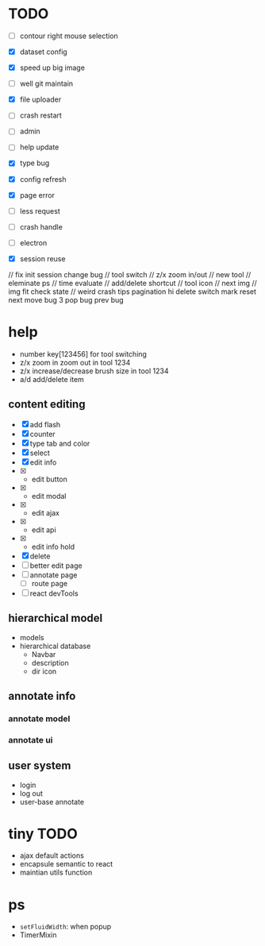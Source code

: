 # TODO
*   [ ]  contour right mouse selection
*   [x]  dataset config
*   [x]  speed up big image
*   [ ]  well git maintain
*   [x]  file uploader
*   [ ]  crash restart
*   [ ]  admin
*   [ ]  help update
*   [x]  type bug
*   [x]  config refresh
*   [x]  page error
*   [ ]  less request
*   [ ]  crash handle
*   [ ]  electron
*   [x]  session reuse


// fix init session change bug
// tool switch
// z/x zoom in/out
// new tool
// eleminate ps
// time evaluate
// add/delete shortcut
// tool icon
// next img
// img fit
check state
// weird crash
tips
pagination
hi delete
switch mark reset
next move bug
3 pop bug
prev bug


# help
*  number key[123456] for tool switching
*  z/x zoom in zoom out in tool 1234
*  z/x increase/decrease brush size in tool 1234
*  a/d add/delete item



## content editing
- [x]   add flash
- [x]   counter
- [x]   type tab and color
- [x]   select
- [x]  edit info
- [x] *   edit button
- [x] *   edit modal
- [x] *   edit ajax
- [x] *   edit api
- [x] *   edit info hold
- [x]  delete
- [ ]   better edit page
- [ ]  annotate page
    - [ ]   route page
- [ ]   react devTools

## hierarchical model
*   models
*   hierarchical database
    *   Navbar
    *   description
    *   dir icon


## annotate info
### annotate model
### annotate ui

## user system
*   login
*   log out
*   user-base annotate

# tiny TODO
*   ajax default actions
*   encapsule semantic to react
*   maintian utils function



# ps
*   `setFluidWidth`: when popup
*   TimerMixin
